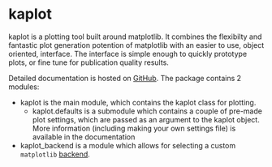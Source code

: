 kaplot
======

kaplot is a plotting tool built around matplotlib. It combines the flexibilty and fantastic plot
generation potention of matplotlib with an easier to use, object oriented, interface. The interface
is simple enough to quickly prototype plots, or fine tune for publication quality results.

Detailed documentation is hosted on [GitHub](kamilm.github.io/kaplot). The package contains 2 modules:

- kaplot is the main module, which contains the kaplot class for plotting.
    - kaplot.defaults is a submodule which contains a couple of pre-made plot settings, which
      are passed as an argument to the kaplot object. More information (including making your
      own settings file) is available in the documentation
- kaplot_backend is a module which allows for selecting a custom `matplotlib` [backend](http://matplotlib.org/faq/usage_faq.html#what-is-a-backend). 